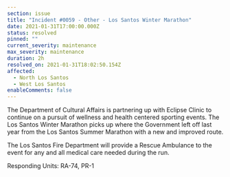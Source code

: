 ```yaml
---
section: issue
title: "Incident #0059 - Other - Los Santos Winter Marathon"
date: 2021-01-31T17:00:00.000Z
status: resolved
pinned: ""
current_severity: maintenance
max_severity: maintenance
duration: 2h
resolved_on: 2021-01-31T18:02:50.154Z
affected:
  - North Los Santos
  - West Los Santos
enableComments: false
---
```

The Department of Cultural Affairs is partnering up with Eclipse Clinic to continue on a pursuit of wellness and health centered sporting events. The Los Santos Winter Marathon picks up where the Government left off last year from the Los Santos Summer Marathon with a new and improved route.

The Los Santos Fire Department will provide a Rescue Ambulance to the event for any and all medical care needed during the run.

Responding Units: RA-74, PR-1